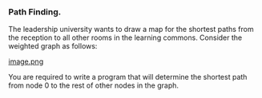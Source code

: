 ### Path Finding.

The leadership university wants to draw a map for the shortest paths from the reception to all other rooms in the learning commons. Consider the weighted graph as follows:

[image.png](https://alueducation.instructure.com/courses/1478/files/175295/preview)

You are required to write a program that will determine the shortest path from node 0 to the rest of other nodes in the graph.
